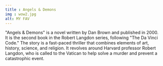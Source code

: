 ```yaml
---
title : Angels & Demons
img : wow2.jpg
alt: MY FAV
---
```


"Angels & Demons" is a novel written by Dan Brown and published in 2000. It is the second book in the Robert Langdon series, following "The Da Vinci Code." The story is a fast-paced thriller that combines elements of art, history, science, and religion. It revolves around Harvard professor Robert Langdon, who is called to the Vatican to help solve a murder and prevent a catastrophic event.
